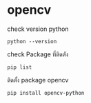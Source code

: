# opencv
check version python

```python --version```

check Package ที่ติดตัง

```pip list```

ติดตั้ง package opencv 

```pip install opencv-python```

